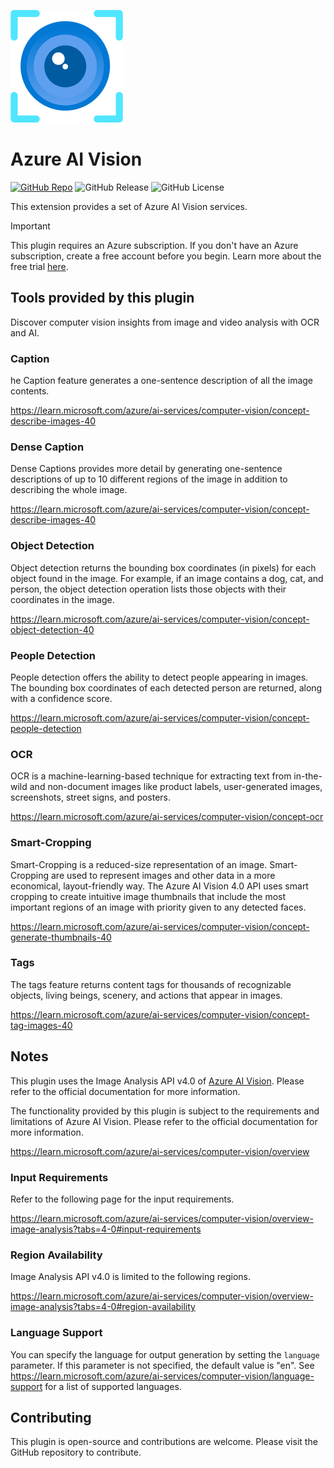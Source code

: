 ![Icon](./_assets/00792-icon-service-Computer-Vision.svg)

# Azure AI Vision

[![GitHub Repo](https://img.shields.io/badge/GitHub_Repo-fujita--h/dify--plugin--azure--ai--vision-blue?logo=github)](https://github.com/fujita-h/dify-plugin-azure-ai-vision)
![GitHub Release](https://img.shields.io/github/v/release/fujita-h/dify-plugin-azure-ai-vision)
![GitHub License](https://img.shields.io/github/license/fujita-h/dify-plugin-azure-ai-vision)

This extension provides a set of Azure AI Vision services.

> [!IMPORTANT]  
> This plugin requires an Azure subscription. If you don't have an Azure subscription, create a free account before you begin. Learn more about the free trial [here](https://azure.microsoft.com/free/).

## Tools provided by this plugin

Discover computer vision insights from image and video analysis with OCR and AI.

### Caption

he Caption feature generates a one-sentence description of all the image contents.

https://learn.microsoft.com/azure/ai-services/computer-vision/concept-describe-images-40

### Dense Caption

Dense Captions provides more detail by generating one-sentence descriptions of up to 10 different regions of the image in addition to describing the whole image. 

https://learn.microsoft.com/azure/ai-services/computer-vision/concept-describe-images-40

### Object Detection

Object detection returns the bounding box coordinates (in pixels) for each object found in the image. For example, if an image contains a dog, cat, and person, the object detection operation lists those objects with their coordinates in the image.

https://learn.microsoft.com/azure/ai-services/computer-vision/concept-object-detection-40

### People Detection

People detection offers the ability to detect people appearing in images. The bounding box coordinates of each detected person are returned, along with a confidence score.

https://learn.microsoft.com/azure/ai-services/computer-vision/concept-people-detection

### OCR

OCR is a machine-learning-based technique for extracting text from in-the-wild and non-document images like product labels, user-generated images, screenshots, street signs, and posters.

https://learn.microsoft.com/azure/ai-services/computer-vision/concept-ocr

### Smart-Cropping

Smart-Cropping is a reduced-size representation of an image. Smart-Cropping are used to represent images and other data in a more economical, layout-friendly way. The Azure AI Vision 4.0 API uses smart cropping to create intuitive image thumbnails that include the most important regions of an image with priority given to any detected faces.

https://learn.microsoft.com/azure/ai-services/computer-vision/concept-generate-thumbnails-40

### Tags

The tags feature returns content tags for thousands of recognizable objects, living beings, scenery, and actions that appear in images.

https://learn.microsoft.com/azure/ai-services/computer-vision/concept-tag-images-40


## Notes

This plugin uses the Image Analysis API v4.0 of [Azure AI Vision](https://azure.microsoft.com/products/ai-services/ai-vision/). Please refer to the official documentation for more information.

The functionality provided by this plugin is subject to the requirements and limitations of Azure AI Vision.
Please refer to the official documentation for more information.

https://learn.microsoft.com/azure/ai-services/computer-vision/overview

### Input Requirements

Refer to the following page for the input requirements.

https://learn.microsoft.com/azure/ai-services/computer-vision/overview-image-analysis?tabs=4-0#input-requirements

### Region Availability

Image Analysis API v4.0 is limited to the following regions.

https://learn.microsoft.com/azure/ai-services/computer-vision/overview-image-analysis?tabs=4-0#region-availability

### Language Support

You can specify the language for output generation by setting the `language` parameter.
If this parameter is not specified, the default value is "en".
See https://learn.microsoft.com/azure/ai-services/computer-vision/language-support for a list of supported languages.

## Contributing

This plugin is open-source and contributions are welcome. Please visit the GitHub repository to contribute.

